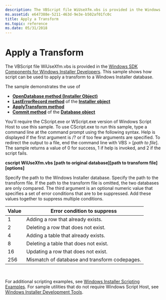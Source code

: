 ```yaml
---
description: The VBScript file WiUseXfm.vbs is provided in the Windows SDK Components for Windows Installer Developers. This sample shows how script can be used to apply a transform to a Windows Installer database.
ms.assetid: e647388e-5211-463d-9e3e-b502af01fc0c
title: Apply a Transform
ms.topic: reference
ms.date: 05/31/2018
---
```


# Apply a Transform

The VBScript file WiUseXfm.vbs is provided in the [Windows SDK Components for Windows Installer Developers](platform-sdk-components-for-windows-installer-developers.md). This sample shows how script can be used to apply a transform to a Windows Installer database.

The sample demonstrates the use of

-   [**OpenDatabase method (Installer Object)**](installer-opendatabase.md)
-   [**LastErrorRecord method**](installer-lasterrorrecord.md) of the [**Installer object**](installer-object.md)
-   [**ApplyTransform method**](database-applytransform.md)
-   [**Commit method**](database-commit.md) of the [**Database object**](database-object.md)

You'll require the CScript.exe or WScript.exe version of Windows Script Host to use this sample. To use CScript.exe to run this sample, type a command line at the command prompt using the following syntax. Help is displayed if the first argument is /? or if too few arguments are specified. To redirect the output to a file, end the command line with VBS > \[*path to file*\]. The sample returns a value of 0 for success, 1 if help is invoked, and 2 if the script fails.

**cscript WiUseXfm.vbs \[path to original database\]\[path to transform file\]\[options\]**

Specify the path to the Windows Installer database. Specify the path to the transform file. If the path to the transform file is omitted, the two databases are only compared. The third argument is an optional numeric value that specifies a set of error conditions that are to be suppressed. Add these values together to suppress multiple conditions.



| Value | Error condition to suppress                   |
|-------|-----------------------------------------------|
| 1     | Adding a row that already exists.             |
| 2     | Deleting a row that does not exist.           |
| 4     | Adding a table that already exists.           |
| 8     | Deleting a table that does not exist.         |
| 16    | Updating a row that does not exist.           |
| 256   | Mismatch of database and transform codepages. |



 

For additional scripting examples, see [Windows Installer Scripting Examples](windows-installer-scripting-examples.md). For sample utilities that do not require Windows Script Host, see [Windows Installer Development Tools](windows-installer-development-tools.md).

 

 



